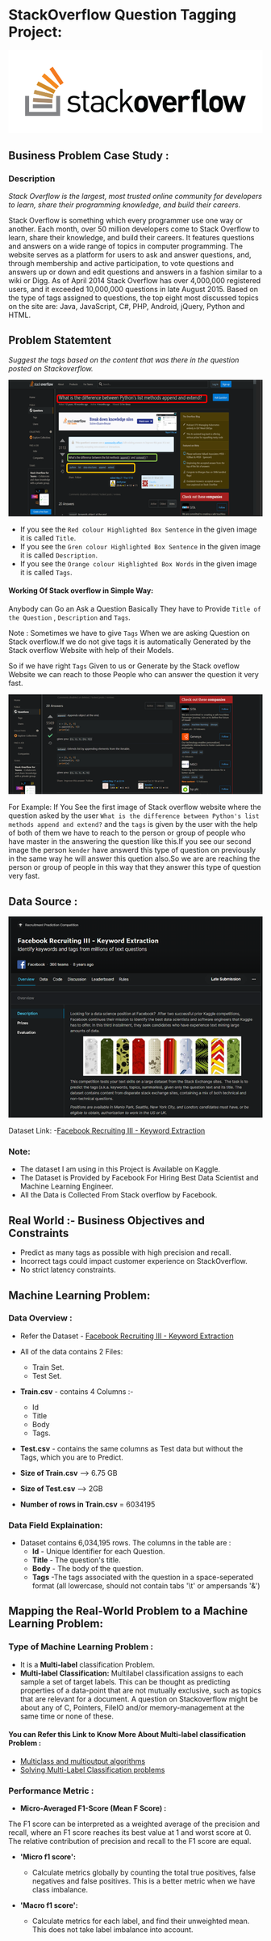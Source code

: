 # StackOverflow Question Tagging Project:

![](images/s2.png)

## Business Problem Case Study :

### Description

*Stack Overflow is the largest, most trusted online community for developers to learn, share their programming knowledge, and build their careers.* 

Stack Overflow is something which every programmer use one way or another. Each month, over 50 million developers come to Stack Overflow to learn, share their knowledge, and build their careers. It features questions and answers on a wide range of topics in computer programming. The website serves as a platform for users to ask and answer questions, and, through membership and active participation, to vote questions and answers up or down and edit questions and answers in a fashion similar to a wiki or Digg. As of April 2014 Stack Overflow has over 4,000,000 registered users, and it exceeded 10,000,000 questions in late August 2015. Based on the type of tags assigned to questions, the top eight most discussed topics on the site are: Java, JavaScript, C#, PHP, Android, jQuery, Python and HTML.


## Problem Statemtent

*Suggest the tags based on the content that was there in the question posted on Stackoverflow.*

![](images/st2.png)


- If you see the `Red colour Highlighted Box Sentence` in the given image it is called `Title`.
- If you see the `Gren colour Highlighted Box Sentence` in the given image it is called `Description`.
- If you see the `Orange colour Highlighted Box Words` in the given image it is called `Tags`.

#### Working Of Stack overflow in Simple Way:

 Anybody can Go an Ask a Question Basically They have to Provide `Title of the Question` , `Description`
 and  `Tags`.
 
Note : Sometimes we have to give `Tags` When we are asking Question on Stack overflow.If we do not give tags it is automatically Generated by the Stack overflow Website with help of their Models.
 
So if we have right `Tags` Given to us or Generate by the Stack oveflow Website we can reach to those People who can answer the question it very fast. 

![](images/st3.png)

For Example: If You See the first image of Stack overflow website where the question asked by the user `What is the difference between Python's list methods append and extend?` and  the  `tags`  is given by the user  with the help of both of them we have to reach to the person or group of people  who have master in the answering the question  like this.If you see our second image the person `kender` have answerd this type of question on previously  in the same way he will answer this quetion also.So we are are reaching the person or group of people in this way that they answer this type of question very fast.

## Data Source :

![](images/d.png)

Dataset Link: -[Facebook Recruiting III - Keyword Extraction](https://www.kaggle.com/c/facebook-recruiting-iii-keyword-extraction/overview)

### Note:
- The dataset I am using in this Project is Available on Kaggle.
- The Dataset is Provided by Facebook For Hiring Best Data Scientist and Machine Learning Engineer.
- All the Data is Collected From Stack overflow by Facebook.

## Real World :- Business Objectives and Constraints

- Predict as many tags as possible with high precision and recall.
- Incorrect tags could impact customer experience on StackOverflow.
- No strict latency constraints.

##  Machine Learning Problem:

### Data Overview : 
 
 - Refer the Dataset - [Facebook Recruiting III - Keyword Extraction](https://www.kaggle.com/c/facebook-recruiting-iii-keyword-extraction/data)
 
 - All of the data contains 2 Files:
   - Train Set.
   - Test Set.
- **Train.csv** - contains 4 Columns :- 
     - Id 
     - Title
     - Body 
     - Tags.
- **Test.csv** - contains the same columns as Test data but without the Tags, which you are to Predict.
- **Size of Train.csv** --> 6.75 GB
- **Size of Test.csv** --> 2GB
- **Number of rows in Train.csv**  = 6034195

### Data Field Explaination:

- Dataset contains 6,034,195 rows. The columns in the table are :
   - **Id** - Unique Identifier for each Question.
   - **Title** - The question's title.
   - **Body** - The body of the question.
   - **Tags** -The tags associated with the question in a space-seperated format (all lowercase, should not contain tabs '\t' or ampersands '&')

## Mapping the Real-World Problem to a Machine Learning Problem:

### Type of Machine Learning Problem :

- It is a **Multi-label** classification Problem.
- **Multi-label Classification:** Multilabel classification assigns to each sample a set of target labels. This can be thought as predicting properties of a data-point that are not mutually exclusive, such as topics that are relevant for a document. A question on Stackoverflow might be about any of C, Pointers, FileIO and/or memory-management at the same time or none of these.

#### You can Refer this Link to Know More About **Multi-label classification Problem** :
- [Multiclass and multioutput algorithms](https://scikit-learn.org/stable/modules/multiclass.html)
- [Solving Multi-Label Classification problems](https://www.analyticsvidhya.com/blog/2017/08/introduction-to-multi-label-classification/)

### Performance Metric :

- **Micro-Averaged F1-Score (Mean F Score) :**

The F1 score can be interpreted as a weighted average of the precision and recall, where an F1 score reaches its best value at 1 and worst score at 0. The relative contribution of precision and recall to the F1 score are equal.

- **'Micro f1 score':**
     - Calculate metrics globally by counting the total true positives, false negatives and false positives. This is a better metric when we have class imbalance.

- **'Macro f1 score':**
   -  Calculate metrics for each label, and find their unweighted mean. This does not take label imbalance into account.
